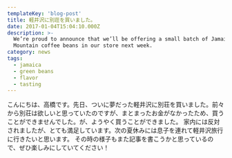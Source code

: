 ```yaml
---
templateKey: 'blog-post'
title: 軽井沢に別荘を買いました。
date: 2017-01-04T15:04:10.000Z
description: >-
  We’re proud to announce that we’ll be offering a small batch of Jamaica Blue
  Mountain coffee beans in our store next week.
category: news
tags:
  - jamaica
  - green beans
  - flavor
  - tasting
---
```


こんにちは、高橋です。先日、ついに夢だった軽井沢に別荘を買いました。前々から別荘は欲しいと思っていたのですが、まとまったお金がなかったため、買うことができませんでした。が、ようやく買うことができました。 家内には反対されましたが、とても満足しています。次の夏休みには息子を連れて軽井沢旅行に行きたいと思います。 その時の様子もまた記事を書こうかと思っているので、ぜひ楽しみにしていてください！